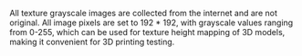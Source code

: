 All texture grayscale images are collected from the internet and are not original. All image pixels are set to 192 * 192, with grayscale values ranging from 0-255, which can be used for texture height mapping of 3D models, making it convenient for 3D printing testing.
